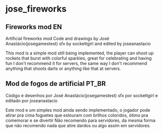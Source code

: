 # jose_fireworks
## Fireworks mod EN
Artificial fireworks mod
Code and drawings by José Anastácio(josegamestest)
sfx by sockettgirl and edited by joseanastacio

This mod is a simple mod still being implemented,
the player can shoot up rockets that burst with colorful sparkles, great for celebrating and having fun
I don't recommend it for servers, the same way I don't recommend anything that shoots darts or anything like that at servers.

## Mod de fogos de artificial PT_BR
Código e desenhos por José Anastácio(josegamestest)
sfx por sockettgirl e editado por joseanastacio

Este mod e um simples mod ainda sendo implementado,
o jogador pode atirar pra cima foguetes que estouram com brilhos coloridos, ótimo pra comemorar e se divertir
Não recomendo para servidores, da mesma forma que não recomendo nada que atire dardos ou algo assim em servidores.